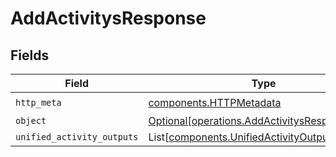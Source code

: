 # AddActivitysResponse


## Fields

| Field                                                                                                | Type                                                                                                 | Required                                                                                             | Description                                                                                          |
| ---------------------------------------------------------------------------------------------------- | ---------------------------------------------------------------------------------------------------- | ---------------------------------------------------------------------------------------------------- | ---------------------------------------------------------------------------------------------------- |
| `http_meta`                                                                                          | [components.HTTPMetadata](../../models/components/httpmetadata.md)                                   | :heavy_check_mark:                                                                                   | N/A                                                                                                  |
| `object`                                                                                             | [Optional[operations.AddActivitysResponseBody]](../../models/operations/addactivitysresponsebody.md) | :heavy_minus_sign:                                                                                   | N/A                                                                                                  |
| `unified_activity_outputs`                                                                           | List[[components.UnifiedActivityOutput](../../models/components/unifiedactivityoutput.md)]           | :heavy_minus_sign:                                                                                   | N/A                                                                                                  |